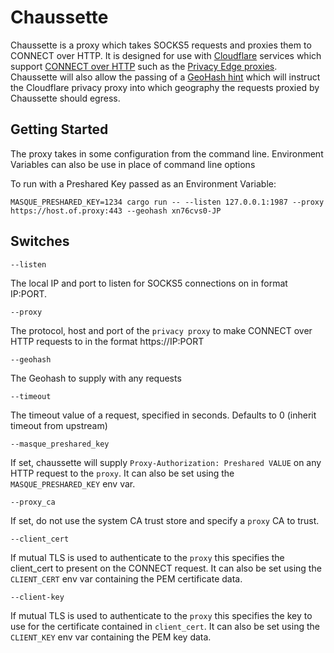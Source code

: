 # Chaussette

Chaussette is a proxy which takes SOCKS5 requests and proxies them to CONNECT 
over HTTP. It is designed for use with [Cloudflare](https://cloudflare.com) 
services which support 
[CONNECT over HTTP](https://www.rfc-editor.org/rfc/rfc9110#section-9.3.6) 
such as the [Privacy Edge proxies](https://www.cloudflare.com/en-gb/lp/privacy-edge/). 
Chaussette will also allow the passing of a 
[GeoHash hint](https://www.ietf.org/archive/id/draft-geohash-hint-00.html)
which will instruct the Cloudflare privacy proxy into which geography the 
requests proxied by Chaussette should egress. 


Getting Started
---------------

The proxy takes in some configuration from the command line. Environment 
Variables can also be use in place of command line options


To run with a Preshared Key passed as an Environment Variable:

```
MASQUE_PRESHARED_KEY=1234 cargo run -- --listen 127.0.0.1:1987 --proxy 
https://host.of.proxy:443 --geohash xn76cvs0-JP
```

Switches
--------
```
--listen
```
The local IP and port to listen for SOCKS5 connections on in format IP:PORT. 

```
--proxy
```
The protocol, host and port of the `privacy proxy` to make CONNECT over HTTP requests 
to in the format https://IP:PORT

```
--geohash
```
The Geohash to supply with any requests

```
--timeout
```
The timeout value of a request, specified in seconds. 
Defaults to 0 (inherit timeout from upstream)

```
--masque_preshared_key
```
If set, chaussette will supply `Proxy-Authorization: Preshared VALUE` on any HTTP 
request to the `proxy`. It can also be set using the `MASQUE_PRESHARED_KEY` env var.

```
--proxy_ca
```
If set, do not use the system CA trust store and specify a `proxy` CA to trust. 

```
--client_cert
```
If mutual TLS is used to authenticate to the `proxy` this specifies the client_cert 
to present on the CONNECT request. It can also be  set using the `CLIENT_CERT` env 
var containing the PEM certificate data. 

```
--client-key 
```
If mutual TLS is used to authenticate to the `proxy` this specifies the key to use 
for the certificate contained in `client_cert`. It can also be set using the 
`CLIENT_KEY` env var containing the PEM key data. 
